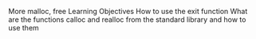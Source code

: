 More malloc, free
Learning Objectives
How to use the exit function
What are the functions calloc and realloc from the standard library and how to use them

